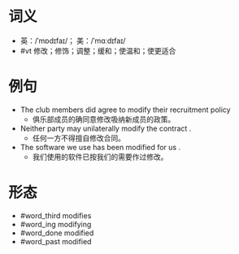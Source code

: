 # 词义
- 英：/ˈmɒdɪfaɪ/； 美：/ˈmɑːdɪfaɪ/
- #vt 修改；修饰；调整；缓和；使温和；使更适合
# 例句
- The club members did agree to modify their recruitment policy
	- 俱乐部成员的确同意修改吸纳新成员的政策。
- Neither party may unilaterally modify the contract .
	- 任何一方不得擅自修改合同。
- The software we use has been modified for us .
	- 我们使用的软件已按我们的需要作过修改。
# 形态
- #word_third modifies
- #word_ing modifying
- #word_done modified
- #word_past modified
